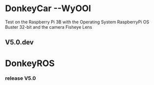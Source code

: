 # DonkeyCar --WyOOI
Test on the Raspberry Pi 3B with the Operating System RaspberryPi OS Buster 32-bit and the camera Fisheye Lens

## V5.0.dev
# DonkeyROS
### release V5.0

